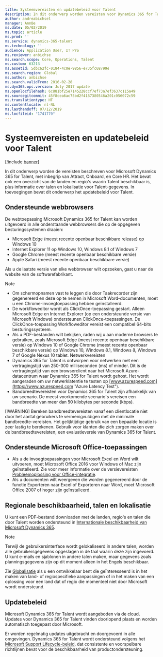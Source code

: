 ```yaml
---
title: Systeemvereisten en updatebeleid voor Talent
description: In dit onderwerp worden vereisten voor Dynamics 365 for Talent weergegeven. Ook wordt het updatebeleid beschreven.
author: andreabichsel
manager: AnnBe
ms.date: 05/02/2019
ms.topic: article
ms.prod: ''
ms.service: dynamics-365-talent
ms.technology: ''
audience: Application User, IT Pro
ms.reviewer: anbichse
ms.search.scope: Core, Operations, Talent
ms.custom: 63213
ms.assetid: 5dbc62fc-0184-4c0e-9856-e735fc68799e
ms.search.region: Global
ms.author: anbichse
ms.search.validFrom: 2016-02-28
ms.dyn365.ops.version: July 2017 update
ms.openlocfilehash: 6c881bf25e7145228ccf7ef73a7ef3637c115a49
ms.sourcegitcommit: 45f8cea6ac75bd2f4187380546a201c056072c59
ms.translationtype: HT
ms.contentlocale: nl-NL
ms.lasthandoff: 07/12/2019
ms.locfileid: "1741770"
---
```

# <a name="talent-system-requirements-and-update-policy"></a>Systeemvereisten en updatebeleid voor Talent

[!include [banner](includes/banner.md)]

In dit onderwerp worden de vereisten beschreven voor Microsoft Dynamics 365 for Talent, met inbegrip van Attract, Onboard, en Core HR. Het bevat ook een overzicht van de landen en regio's waarin Talent beschikbaar is, plus informatie over talen en lokalisatie voor Talent-gegevens. In toevoegingen bevat dit onderwerp het updatebeleid voor Talent.

## <a name="supported-web-browsers"></a>Ondersteunde webbrowsers

De webtoepassing Microsoft Dynamics 365 for Talent kan worden uitgevoerd in alle onderstaande webbrowsers die op de opgegeven besturingssystemen draaien: 

*   Microsoft Edge (meest recente openbaar beschikbare release) op Windows 10
*   Internet Explorer 11 op Windows 10, Windows 8.1 of Windows 7
*   Google Chrome (meest recente openbaar beschikbare versie)
*   Apple Safari (meest recente openbaar beschikbare versie)

Als u de laatste versie van elke webbrowser wilt opzoeken, gaat u naar de website van de softwarefabrikant. 

> [!NOTE]
> * Om schermopnamen vast te leggen die door Taakrecorder zijn gegenereerd en deze op te nemen in Microsoft Word-documenten, moet u een Chrome-invoegtoepassing hebben geïnstalleerd. 
> * De workfloweditor wordt als ClickOnce-toepassing gestart. Alleen Microsoft Edge en Internet Explorer (op een ondersteunde versie van Microsoft Windows) ondersteunen ClickOnce-toepassingen. De ClickOnce-toepassing Workfloweditor vereist een compatibel 64-bits besturingssysteem.
> * Als u PDF-bestanden wilt bekijken, raden wij u aan moderne browsers te gebruiken, zoals Microsoft Edge (meest recente openbaar beschikbare versie) op Windows 10 of Google Chrome (meest recente openbaar beschikbare versie) op Windows 10, Windows 8.1, Windows 8, Windows 7 of Google Nexus 10 tablet.
>   Netwerkvereisten
> * Dynamics 365 for Talent is ontworpen voor netwerken met een vertragingstijd van 250-300 milliseconden (ms) of minder. Dit is de vertragingstijd van een browserclient naar het Microsoft Azure-datacentrum waar Dynamics 365 for Talent wordt gehost. Het wordt aangeraden om uw netwerklatentie te testen op [www.azurespeed.com](https://www.azurespeed.com "Azure Latency Test").
> * Bandbreedtevereisten voor Dynamics 365 for Talent zijn afhankelijk van uw scenario. De meest voorkomende scenario's vereisen een bandbreedte van meer dan 50 kilobytes per seconde (kbps).
> 
> [!WARNING]
> Bereken bandbreedtevereisten vanaf een clientlocatie niet door het aantal gebruikers te vermenigvuldigen met de minimale bandbreedte-vereisten. Het gelijktijdige gebruik van een bepaalde locatie is zeer lastig te berekenen. Gebruik voor klanten die zich zorgen maken over de bandbreedtevereisten, een evaluatieversie van Dynamics 365 for Talent.

## <a name="supported-microsoft-office-applications"></a>Ondersteunde Microsoft Office-toepassingen

* Als u de invoegtoepassingen voor Microsoft Excel en Word wilt uitvoeren, moet Microsoft Office 2016 voor Windows of Mac zijn geïnstalleerd. Zie voor meer informatie over de versievereisten [Probleemoplossing voor Office-integratie](../dev-itpro/office-integration/office-integration-troubleshooting.md "Probleemoplossing voor Office-integratie").
* Als u documenten wilt weergeven die worden gegenereerd door de functie Exporteren naar Excel of Exporteren naar Word, moet Microsoft Office 2007 of hoger zijn geïnstalleerd.

## <a name="regional-availability-languages-and-localization"></a>Regionale beschikbaarheid, talen en lokalisatie

U kunt een PDF-bestand downloaden met de landen, regio's en talen die door Talent worden ondersteund in [Internationale beschikbaarheid van Microsoft Dynamics 365](https://docs.microsoft.com/dynamics365/get-started/availability). 

> [!NOTE]
> Terwijl de gebruikersinterface wordt gelokaliseerd in andere talen, worden alle gebruikersgegevens opgeslagen in de taal waarin deze zijn ingevoerd. U kunt e-mails en sjablonen in andere talen maken, maar gegevens zoals planningsgegevens zijn op dit moment alleen in het Engels beschikbaar.

Zie [Globalisatie](https://docs.microsoft.com/dynamics365/unified-operations/dev-itpro/lcs-solutions/country-region) als u een ontwikkelaar bent die geïnteresseerd is in het maken van land- of regiospecifieke aanpassingen of in het maken van een oplossing voor een land dat of regio die momenteel niet door Microsoft wordt ondersteund.

## <a name="update-policy"></a>Updatebeleid

Microsoft Dynamics 365 for Talent wordt aangeboden via de cloud. Updates voor Dynamics 365 for Talent vinden doorlopend plaats en worden automatisch toegepast door Microsoft.

Er worden regelmatig updates uitgebracht en doorgevoerd in alle omgevingen. Dynamics 365 for Talent wordt ondersteund volgens het [Microsoft Support Lifecycle-beleid](https://support.microsoft.com/gp/lifecycle#gp/OSSLpolicy "Microsoft Support Lifecycle"), dat consistente en voorspelbare richtlijnen bevat voor de beschikbaarheid van productondersteuning.
